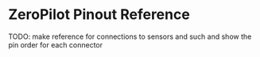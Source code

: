 
# ZeroPilot Pinout Reference

TODO: make reference for connections to sensors and such and show the pin order for each connector
